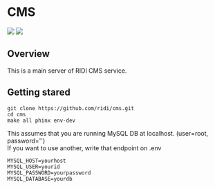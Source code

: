 # CMS

[![](https://images.microbadger.com/badges/image/ridibooks/cms.svg)](https://microbadger.com/images/ridibooks/cms "Get your own image badge on microbadger.com")
[![](https://images.microbadger.com/badges/version/ridibooks/cms.svg)](https://microbadger.com/images/ridibooks/cms "Get your own version badge on microbadger.com")


## Overview
This is a main server of RIDI CMS service.

## Getting stared
```
git clone https://github.com/ridi/cms.git
cd cms
make all phinx env-dev
```
This assumes that you are running MySQL DB at localhost. (user=root, password='')  
If you want to use another, write that endpoint on .env
```
MYSQL_HOST=yourhost
MYSQL_USER=yourid
MYSQL_PASSWORD=yourpassword
MYSQL_DATABASE=yourdb
```
